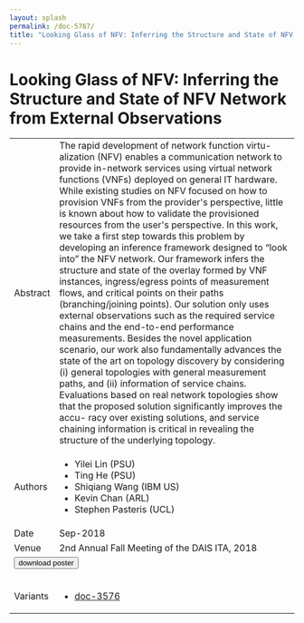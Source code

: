 ```yaml
---
layout: splash
permalink: /doc-5767/
title: "Looking Glass of NFV: Inferring the Structure and State of NFV Network from External Observations"
---
```


# Looking Glass of NFV: Inferring the Structure and State of NFV Network from External Observations

<table>
    <tbody>
    <tr>
        <td>Abstract</td>
        <td>The rapid development of network function virtu- alization (NFV) enables a communication network to provide in-network services using virtual network functions (VNFs) deployed on general IT hardware. While existing studies on NFV focused on how to provision VNFs from the provider's perspective, little is known about how to validate the provisioned resources from the user's perspective. In this work, we take a first step towards this problem by developing an inference framework designed to “look into” the NFV network. Our framework infers the structure and state of the overlay formed by VNF instances, ingress/egress points of measurement flows, and critical points on their paths (branching/joining points). Our solution only uses external observations such as the required service chains and the end-to-end performance measurements. Besides the novel application scenario, our work also fundamentally advances the state of the art on topology discovery by considering (i) general topologies with general measurement paths, and (ii) information of service chains. Evaluations based on real network topologies show that the proposed solution significantly improves the accu- racy over existing solutions, and service chaining information is critical in revealing the structure of the underlying topology.</td>
    </tr>
    <tr>
        <td>Authors</td>
        <td>
            <ul>
                <li>Yilei Lin (PSU)</li>
                <li>Ting He (PSU)</li>
                <li>Shiqiang Wang (IBM US)</li>
                <li>Kevin Chan (ARL)</li>
                <li>Stephen Pasteris (UCL)</li>
            </ul>
        </td>
    </tr>
    <tr>
        <td>Date</td>
        <td>Sep-2018</td>
    </tr>
    <tr>
        <td>Venue</td>
        <td>2nd Annual Fall Meeting of the DAIS ITA, 2018</td>
    </tr>
        <tr>
            <td colspan="2">
                <form method="get" action="https://dais-ita.org/sites/default/files/2502_poster.pdf">
                    <button type="submit">download poster</button>
                </form>
            </td>
        </tr>
        <tr>
            <td>Variants</td>
            <td>
                <ul>
                    <li><a href="${varId}">doc-3576</a></li>
                </ul>
            </td>
        </tr>
    </tbody>
</table>
